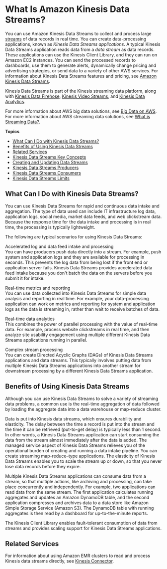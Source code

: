# What Is Amazon Kinesis Data Streams?<a name="introduction"></a>

You can use Amazon Kinesis Data Streams to collect and process large [streams](https://aws.amazon.com/streaming-data/) of data records in real time\. You can create data\-processing applications, known as *Kinesis Data Streams applications*\. A typical Kinesis Data Streams application reads data from a *data stream* as data records\. These applications can use the Kinesis Client Library, and they can run on Amazon EC2 instances\. You can send the processed records to dashboards, use them to generate alerts, dynamically change pricing and advertising strategies, or send data to a variety of other AWS services\. For information about Kinesis Data Streams features and pricing, see [Amazon Kinesis Data Streams](https://aws.amazon.com/kinesis/streams/)\.

Kinesis Data Streams is part of the Kinesis streaming data platform, along with [Kinesis Data Firehose](https://docs.aws.amazon.com/firehose/latest/dev/), [Kinesis Video Streams](https://docs.aws.amazon.com/kinesisvideostreams/latest/dg/), and [Kinesis Data Analytics](https://docs.aws.amazon.com/kinesisanalytics/latest/dev/)\.

For more information about AWS big data solutions, see [Big Data on AWS](https://aws.amazon.com/big-data/)\. For more information about AWS streaming data solutions, see [What is Streaming Data?](https://aws.amazon.com/streaming-data/)\.

**Topics**
+ [What Can I Do with Kinesis Data Streams?](#use-service-for-what)
+ [Benefits of Using Kinesis Data Streams](#using-the-service)
+ [Related Services](#related-services)
+ [Kinesis Data Streams Key Concepts](key-concepts.md)
+ [Creating and Updating Data Streams](amazon-kinesis-streams.md)
+ [Kinesis Data Streams Producers](amazon-kinesis-producers.md)
+ [Kinesis Data Streams Consumers](amazon-kinesis-consumers.md)
+ [Kinesis Data Streams Limits](service-sizes-and-limits.md)

## What Can I Do with Kinesis Data Streams?<a name="use-service-for-what"></a>

You can use Kinesis Data Streams for rapid and continuous data intake and aggregation\. The type of data used can include IT infrastructure log data, application logs, social media, market data feeds, and web clickstream data\. Because the response time for the data intake and processing is in real time, the processing is typically lightweight\.

The following are typical scenarios for using Kinesis Data Streams:

Accelerated log and data feed intake and processing  
You can have producers push data directly into a stream\. For example, push system and application logs and they are available for processing in seconds\. This prevents the log data from being lost if the front end or application server fails\. Kinesis Data Streams provides accelerated data feed intake because you don't batch the data on the servers before you submit it for intake\.

Real\-time metrics and reporting  
You can use data collected into Kinesis Data Streams for simple data analysis and reporting in real time\. For example, your data\-processing application can work on metrics and reporting for system and application logs as the data is streaming in, rather than wait to receive batches of data\.

Real\-time data analytics  
This combines the power of parallel processing with the value of real\-time data\. For example, process website clickstreams in real time, and then analyze site usability engagement using multiple different Kinesis Data Streams applications running in parallel\.

Complex stream processing  
You can create Directed Acyclic Graphs \(DAGs\) of Kinesis Data Streams applications and data streams\. This typically involves putting data from multiple Kinesis Data Streams applications into another stream for downstream processing by a different Kinesis Data Streams application\.

## Benefits of Using Kinesis Data Streams<a name="using-the-service"></a>

Although you can use Kinesis Data Streams to solve a variety of streaming data problems, a common use is the real\-time aggregation of data followed by loading the aggregate data into a data warehouse or map\-reduce cluster\.

Data is put into Kinesis data streams, which ensures durability and elasticity\. The delay between the time a record is put into the stream and the time it can be retrieved \(put\-to\-get delay\) is typically less than 1 second\. In other words, a Kinesis Data Streams application can start consuming the data from the stream almost immediately after the data is added\. The managed service aspect of Kinesis Data Streams relieves you of the operational burden of creating and running a data intake pipeline\. You can create streaming map\-reduce–type applications\. The elasticity of Kinesis Data Streams enables you to scale the stream up or down, so that you never lose data records before they expire\.

Multiple Kinesis Data Streams applications can consume data from a stream, so that multiple actions, like archiving and processing, can take place concurrently and independently\. For example, two applications can read data from the same stream\. The first application calculates running aggregates and updates an Amazon DynamoDB table, and the second application compresses and archives data to a data store like Amazon Simple Storage Service \(Amazon S3\)\. The DynamoDB table with running aggregates is then read by a dashboard for up\-to\-the\-minute reports\.

The Kinesis Client Library enables fault\-tolerant consumption of data from streams and provides scaling support for Kinesis Data Streams applications\.

## Related Services<a name="related-services"></a>

For information about using Amazon EMR clusters to read and process Kinesis data streams directly, see [Kinesis Connector](https://docs.aws.amazon.com/emr/latest/ReleaseGuide/emr-kinesis.html)\.